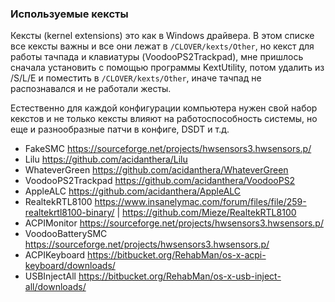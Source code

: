 ### Используемые кексты

Кексты (kernel extensions) это как в Windows драйвера. В этом списке все кексты важны и все они лежат в `/CLOVER/kexts/Other`, но кекст для работы тачпада и клавиатуры (VoodooPS2Trackpad), мне пришлось сначала установить с помощью программы KextUtility, потом удалить из /S/L/E и поместить в `/CLOVER/kexts/Other`, иначе тачпад не распознавался и не работали жесты.

Естественно для каждой конфигурации компьютера нужен свой набор кекстов и не только кексты влияют на работоспособность системы, но еще и разнообразные патчи в конфиге, DSDT и т.д.

* FakeSMC https://sourceforge.net/projects/hwsensors3.hwsensors.p/
* Lilu https://github.com/acidanthera/Lilu
* WhateverGreen https://github.com/acidanthera/WhateverGreen
* VoodooPS2Trackpad https://github.com/acidanthera/VoodooPS2
* AppleALC https://github.com/acidanthera/AppleALC
* RealtekRTL8100 https://www.insanelymac.com/forum/files/file/259-realtekrtl8100-binary/ | https://github.com/Mieze/RealtekRTL8100
* ACPIMonitor https://sourceforge.net/projects/hwsensors3.hwsensors.p/
* VoodooBatterySMC https://sourceforge.net/projects/hwsensors3.hwsensors.p/
* ACPIKeyboard https://bitbucket.org/RehabMan/os-x-acpi-keyboard/downloads/
* USBInjectAll https://bitbucket.org/RehabMan/os-x-usb-inject-all/downloads/